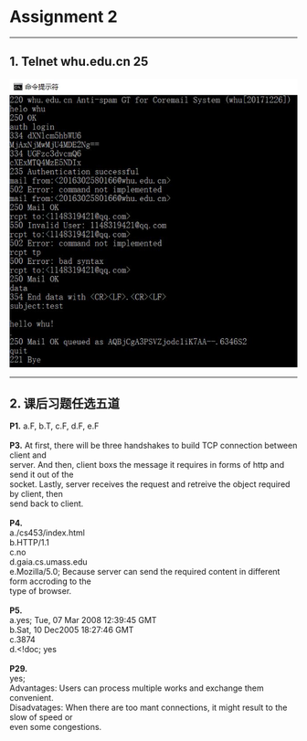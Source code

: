 # Assignment 2

---
## 1. Telnet whu.edu.cn 25
![telnet](https://github.com/ZZAster/ComputerNetwork/blob/master/HomeWork/Picture/telnet.JPG)

---
## 2. 课后习题任选五道
**P1.** a.F, b.T, c.F, d.F, e.F<br>
<br>
**P3.** At first, there will be three handshakes to build TCP connection between client and<br>
server. And then, client boxs the message it requires in forms of http and send it out of the<br>
socket. Lastly, server receives the request and retreive the object required by client, then<br>
send back to client.<br>
<br>
**P4.**<br>
a./cs453/index.html<br>
b.HTTP/1.1<br>
c.no<br>
d.gaia.cs.umass.edu<br>
e.Mozilla/5.0; Because server can send the required content in different form accroding to the<br>
type of browser.<br>
<br>
**P5.**<br>
a.yes; Tue, 07 Mar 2008 12:39:45 GMT<br>
b.Sat, 10 Dec2005 18:27:46 GMT<br>
c.3874<br>
d.<!doc; yes<br>
<br>
**P29.**<br>
yes;<br>
Advantages: Users can process multiple works and exchange them convenient.<br>
Disadvatages: When there are too mant connections, it might result to the slow of speed or<br>
even some congestions.